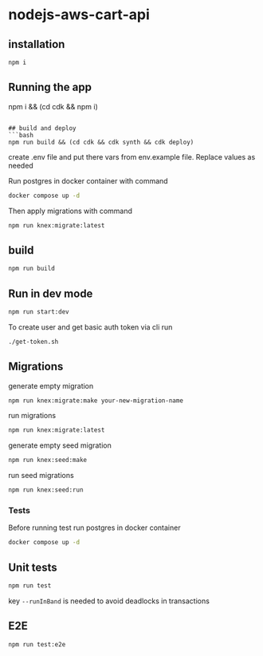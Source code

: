 # nodejs-aws-cart-api

## installation
```bash
npm i
```

## Running the app
npm i && (cd cdk && npm i)
```

## build and deploy
```bash
npm run build && (cd cdk && cdk synth && cdk deploy)
```

create .env file and put there vars from env.example file. Replace values as needed

Run postgres in docker container with command
```bash
docker compose up -d
```

Then apply migrations with command
```bash
npm run knex:migrate:latest
```

## build
```bash
npm run build
```


## Run in dev mode
```bash
npm run start:dev
```

To create user and get basic auth token via cli run
```bash
./get-token.sh
```


## Migrations
generate empty migration
```sh
npm run knex:migrate:make your-new-migration-name 
```

run migrations
```sh
npm run knex:migrate:latest
```

generate empty seed migration
```sh
npm run knex:seed:make
```

run seed migrations
```sh
npm run knex:seed:run
```

### Tests
Before running test run postgres in docker container
```bash
docker compose up -d
```
## Unit tests
```bash
npm run test
```
key `--runInBand` is needed to avoid deadlocks in transactions

## E2E
```bash
npm run test:e2e
```


